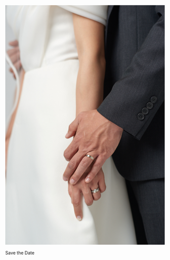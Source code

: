 <html>
<head>
  <title> Hellow World! </title>
  <link href="CCS/CCS_Main.ccs" rel="stylesheet">

</head>
<body>
  <!--<h1> This is hompage1 </h1>-->
  <div class="user-wrap">
    <div class = "user-image">
        <img src="./Picture/240525 studioc2 0274.jpg">
    </div>
    <div class="user-text">
      <p>Save the Date</p>
    </div>
    
  </div>
</body>
</html>
